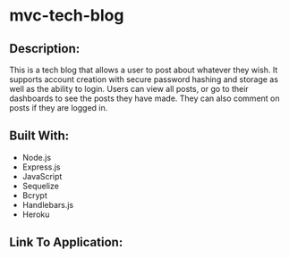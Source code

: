 # mvc-tech-blog

## Description:

This is a tech blog that allows a user to post about whatever they wish. It supports account creation with secure password hashing and storage as well as the ability to login. Users can view all posts, or go to their dashboards to see the posts they have made. They can also comment on posts if they are logged in. 

## Built With:

- Node.js
- Express.js
- JavaScript
- Sequelize
- Bcrypt
- Handlebars.js
- Heroku

## Link To Application:
